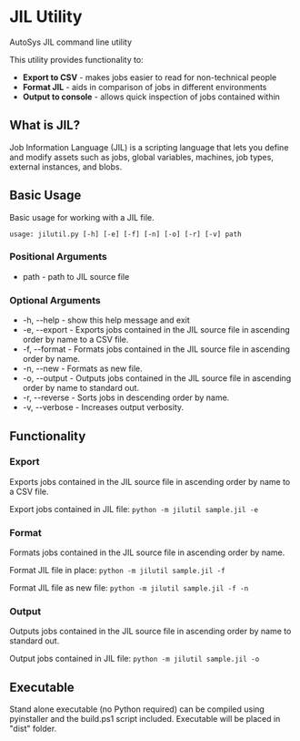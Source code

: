 # JIL Utility
AutoSys JIL command line utility

This utility provides functionality to:
* **Export to CSV** - makes jobs easier to read for non-technical people
* **Format JIL** - aids in comparison of jobs in different environments
* **Output to console** - allows quick inspection of jobs contained within

## What is JIL?
Job Information Language (JIL) is a scripting language that lets you define and modify assets such as jobs, global variables, machines, job types, external instances, and blobs.

## Basic Usage

Basic usage for working with a JIL file.

```usage: jilutil.py [-h] [-e] [-f] [-n] [-o] [-r] [-v] path```

### Positional Arguments
* path - path to JIL source file

### Optional Arguments
* -h, --help - show this help message and exit
* -e, --export - Exports jobs contained in the JIL source file in ascending order by name to a CSV file.
* -f, --format - Formats jobs contained in the JIL source file in ascending order by name.
* -n, --new - Formats as new file.
* -o, --output - Outputs jobs contained in the JIL source file in ascending order by name to standard out.
* -r, --reverse - Sorts jobs in descending order by name.
* -v, --verbose - Increases output verbosity.

## Functionality

### Export
Exports jobs contained in the JIL source file in ascending order by name to a CSV file.

Export jobs contained in JIL file:
```python -m jilutil sample.jil -e```

### Format
Formats jobs contained in the JIL source file in ascending order by name.

Format JIL file in place:
```python -m jilutil sample.jil -f```

Format JIL file as new file:
```python -m jilutil sample.jil -f -n```

### Output
Outputs jobs contained in the JIL source file in ascending order by name to standard out.

Output jobs contained in JIL file:
```python -m jilutil sample.jil -o```

## Executable
Stand alone executable (no Python required) can be compiled using pyinstaller and the build.ps1 script included. Executable will be placed in "dist" folder.
